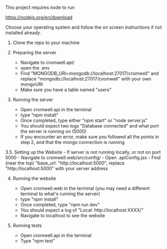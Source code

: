 This project requires node to run

https://nodejs.org/en/download

Choose your operating system and follow the on screen instructions if not installed already.

1. Clone the repo to your machine

2. Preparing the server
	- Navigate to cromwell.api/
	- open the .env
	- Find "MONGODB_URI=mongodb://localhost:27017/cromwell" and replace "mongodb://localhost:27017/cromwell" with your own mongoURI
	- Make sure you have a table named "users"

3. Running the server
	- Open cromwell.api in the terminal
	- type "npm install"
	- Once completed, type either "npm start" or "node server.js" 
	- You should expect two logs  "Database connected" and what port the server is running on (5000)
	- If you encounter an error, make sure you followed all the points in step 2, and that the mongo connection is running


3.5. Setting up the Website
	- If server is not running locally, or not on port 5000
	- Navigate to cromwell.web/src/config/
	- Open .apiConfig.jsx
	- Find (near the top) "base_url: "http://localhost:5000", replace "http://localhost:5000" with your server address

4. Running the website
	- Open cromwell.web in the terminal (you may need a different terminal to what's running the server)
	- type "npm install"
	- Once completed, type "npm run dev"
	- You should expect a log of "Local: http://localhost:XXXX/"
	- Navigate to localhost to see the website

5. Running tests
	- Open cromwell.api in the terminal
	- Type "npm test"
